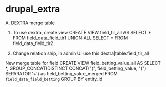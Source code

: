 # drupal_extra
A. DEXTRA merge table
1. To use dextra, create view
CREATE VIEW field_tir_all AS
   SELECT * FROM field_data_field_tir1
   UNION ALL
   SELECT * FROM field_data_field_tir2

2. Change relation ship, in admin UI use this
dextra|table:field_tir_all

New merge table for field
CREATE VIEW field_betting_value_all AS
  SELECT *, GROUP_CONCAT(DISTINCT CONCAT("(", field_betting_value, ")") SEPARATOR '+') as field_betting_value_merged FROM `field_data_field_betting`
  GROUP BY entity_id
